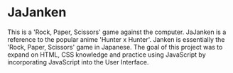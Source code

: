 # JaJanken
This is a 'Rock, Paper, Scissors' game against the computer. JaJanken is a reference to the popular anime 'Hunter x Hunter'. Janken is essentially the 'Rock, Paper, Scissors' game in Japanese. The goal of this project was to expand on HTML, CSS knowledge and practice using JavaScript by incorporating JavaScript into the User Interface.
